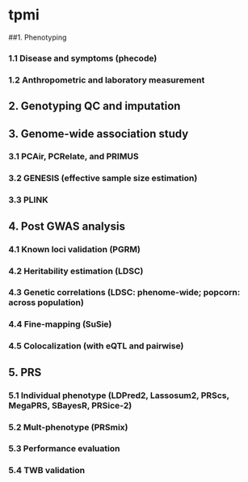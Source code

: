 # tpmi
##1. Phenotyping
### 1.1 Disease and symptoms (phecode)
### 1.2 Anthropometric and laboratory measurement
## 2. Genotyping QC and imputation 
## 3. Genome-wide association study
### 3.1 PCAir, PCRelate, and PRIMUS
### 3.2 GENESIS (effective sample size estimation)
### 3.3 PLINK
## 4. Post GWAS analysis
### 4.1 Known loci validation (PGRM)
### 4.2  Heritability estimation (LDSC)
### 4.3 Genetic correlations (LDSC: phenome-wide; popcorn: across population)
### 4.4 Fine-mapping (SuSie) 
### 4.5 Colocalization (with eQTL and pairwise)
## 5. PRS
### 5.1 Individual phenotype (LDPred2, Lassosum2, PRScs, MegaPRS, SBayesR, PRSice-2)
### 5.2 Mult-phenotype (PRSmix)
### 5.3 Performance evaluation 
### 5.4 TWB validation 
